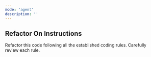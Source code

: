 ```yaml
---
mode: 'agent'
description: ''
---
```

## Refactor On Instructions

Refactor this code following all the established coding rules. Carefully review each rule.
